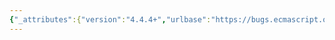 ```yaml
---
{"_attributes":{"version":"4.4.4+","urlbase":"https://bugs.ecmascript.org/","maintainer":"dherman@mozilla.com"},"bug":{"bug_id":2945,"creation_ts":"2014-06-01 11:56:00 -0700","short_desc":"24.1.1.4: \"ArrayBufer\"","delta_ts":"2014-07-26 00:46:00 -0700","product":"Draft for 6th Edition","component":"editorial issue","version":"Rev 25: May 22, 2014 Draft","rep_platform":"All","op_sys":"All","bug_status":"RESOLVED","resolution":"FIXED","priority":"Normal","bug_severity":"normal","everconfirmed":true,"reporter":{"uid":"jmdyck","name":"Michael Dyck"},"assigned_to":{"uid":"allen","name":"Allen Wirfs-Brock"},"long_desc":[{"commentid":8748,"comment_count":0,"who":{"uid":"jmdyck","name":"Michael Dyck"},"bug_when":"2014-06-01 11:56:18 -0700","thetext":"In 24.1.1.4 \"CloneArrayBuffer( srcBuffer, srcByteOffset )\",\nthe preamble includes:\n    It creates a new ArrayBufer whose data ...\n\ns|Bufer|Buffer|\n\n(leftover from Bug 2741)"},{"commentid":8899,"comment_count":1,"who":{"uid":"allen","name":"Allen Wirfs-Brock"},"bug_when":"2014-06-11 17:27:19 -0700","thetext":"fixed in rev26 editor's draft"},{"commentid":9270,"comment_count":2,"who":{"uid":"allen","name":"Allen Wirfs-Brock"},"bug_when":"2014-07-18 14:23:35 -0700","thetext":"in rev26"},{"commentid":9579,"comment_count":3,"who":{"uid":"jmdyck","name":"Michael Dyck"},"bug_when":"2014-07-26 00:46:00 -0700","thetext":"confirmed fixed"}]}}
---
```

